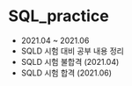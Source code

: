 # SQL_practice
 - 2021.04 ~ 2021.06
 - SQLD 시험 대비 공부 내용 정리
 - SQLD 시험 불합격 (2021.04)
 - SQLD 시험 합격 (2021.06)
